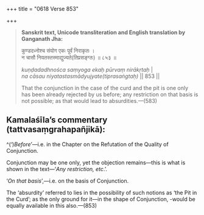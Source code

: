 +++
title = "0618 Verse 853"

+++
> **Sanskrit text, Unicode transliteration and English translation by Ganganath Jha:** 
>
> कुण्डदध्नोश्च संयोग एकः पूर्वं निराकृतः ।  
> न चासौ नियतस्तस्माद्युज्यते(तिप्रसङ्ग्तः) ॥ ८५३ ॥ 
>
> *kuṇḍadadhnośca saṃyoga ekaḥ pūrvaṃ nirākṛtaḥ* \|  
> *na cāsau niyatastasmādyujyate(tiprasaṅgtaḥ)* \|\| 853 \|\| 
>
> That the conjunction in the case of the curd and the pit is one only has been already rejected by us before; any restriction on that basis is not possible; as that would lead to absurdities.—(583)



## Kamalaśīla’s commentary (tattvasaṃgrahapañjikā):

^(‘)*Before*’—i.e. in the Chapter on the Refutation of the Quality of Conjunction.

Conjunction may be one only, yet the objection remains—this is what is shown in the text—‘*Any restriction, etc*.’.

‘*On that basis*’,—i.e. on the basis of Conjunction.

The ‘absurdity’ referred to lies in the possibility of such notions as ‘the Pit in the Curd’; as the only ground for it—in the shape of Conjunction, -would be equally available in this also.—(853)


